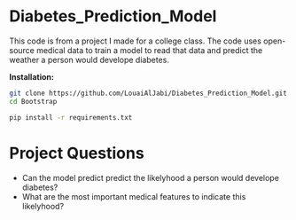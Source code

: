 # Diabetes_Prediction_Model
This code is from a project I made for a college class. The code uses open-source medical data to train a model to read that data and predict the weather a person would develope diabetes. 

**Installation:**
```bash
git clone https://github.com/LouaiAlJabi/Diabetes_Prediction_Model.git
cd Bootstrap

pip install -r requirements.txt
```
# Project Questions
* Can the model predict predict the likelyhood a person would develope diabetes?
* What are the most important medical features to indicate this likelyhood?
